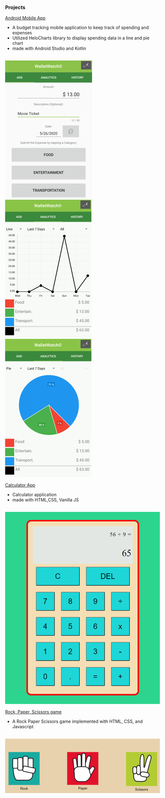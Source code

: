 
### Projects 

[Android Mobile App](https://github.com/thedavidang/CSC4151)
- A budget tracking mobile application to keep track of spending and expenses
- Utilized HeloCharts library to display spending data in a line and pie chart 
- made with Android Studio and Kotlin
<br>
<img src="images/tab1.png">
<img src="images/tab2a.png">
<img src="images/tab2b.png">

[Calculator App](https://github.com/jasond299/calculator_app)
- Calculator application
- made with HTML,CSS, Vanilla JS
<br>
<img src="images/calculator.png">


[Rock, Paper, Scissors game](https://github.com/jasond299/rock_paper_scissors)
- A Rock Paper Scissors game implemented with HTML, CSS, and Javascript
<br>
<img src="images/rock_paper_scissors.png">







